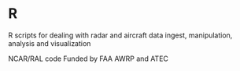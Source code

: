 # R
R scripts for dealing with radar and aircraft data ingest, manipulation, analysis and visualization

NCAR/RAL code
Funded by FAA AWRP and ATEC
